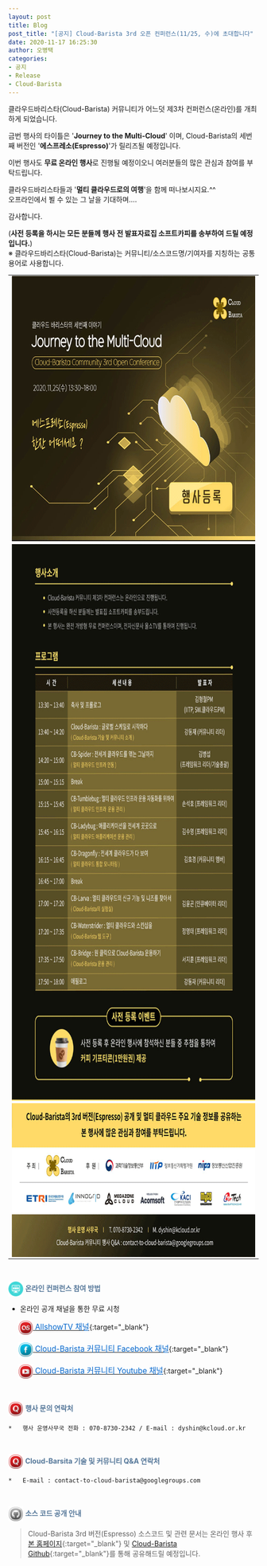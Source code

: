 ```yaml
---
layout: post
title: Blog
post_title: "[공지] Cloud-Barista 3rd 오픈 컨퍼런스(11/25, 수)에 초대합니다"
date: 2020-11-17 16:25:30
author: 오병택
categories: 
- 공지
- Release
- Cloud-Barista
---
```


클라우드바리스타(Cloud-Barista) 커뮤니티가 어느덧 제3차 컨퍼런스(온라인)를 개최하게 되었습니다.
<BR>

금번 행사의 타이틀은 '**Journey to the Multi-Cloud**' 이며, Cloud-Barista의 세번째 버전인 '**에스프레소(Espresso)**'가 릴리즈될 예정입니다.

이번 행사도 **무료 온라인 행사**로 진행될 예정이오니 여러분들의 많은 관심과 참여를 부탁드립니다.

클라우드바리스타들과 '**멀티 클라우드로의 여행**'을 함께 떠나보시지요.^^<BR>
오프라인에서 뵐 수 있는 그 날을 기대하며….
<BR>
<!--more-->

감사합니다.<BR>

(**사전 등록을 하시는 모든 분들께 행사 전 발표자료집 소프트카피를 송부하여 드릴 예정입니다.**)<BR>
 ※ 클라우드바리스타(Cloud-Barista)는 커뮤니티/소스코드명/기여자를 지칭하는 공통 용어로 사용합니다.
<BR>

<center>
<table width="760" id="Table_01" border="0" cellspacing="0" cellpadding="0">
	<tbody><tr>
		<td>
			<img width="760" height="533" style="display: block;" alt="" src="/assets/img/blog/3rd-conference/edm_v7_edm_01.gif" border="0" usemap="#Map"></td>
	</tr>
	<tr>
		<td>
			<img width="760" height="1118" style="display: block;" alt="" src="/assets/img/blog/3rd-conference/edm_v7_edm_02.gif" border="0"></td>
	</tr>
	<tr>
		<td>
			<img width="760" height="309" style="display: block;" alt="" src="/assets/img/blog/3rd-conference/edm_v7_edm_03.gif" border="0"></td>
	</tr>
    </tbody>
</table>
</center>

<map name="Map">
  <area href="https://www.allshowtv.com/detail.html?idx=424" shape="rect" coords="485,400,690,460" target="_blank">
</map>

<BR>

<span style="color:#557799"><img src="/assets/img/blog/2nd-conference/screen_icon-icons.com_52924.png" width="30" height="30" style="border:0px;vertical-align:middle">
**온라인 컨퍼런스 참여 방법**</span>

-	온라인 공개 채널을 통한 무료 시청


&nbsp;&nbsp;&nbsp;&nbsp;
    [<img src="/assets/img/blog/2nd-conference/Lastfm-Icon_22087.png" width="30" height="30" style="border:0px;vertical-align:middle">
    <span style = "font-size:1.1em;  color: #0366CC;"> AllshowTV 채널</span>](http://www.allshowtv.com/detail.html?idx=424 "AllshowTV 채널"){:target="_blank"}<BR>

&nbsp;&nbsp;&nbsp;&nbsp;
    [<img src="/assets/img/blog/2nd-conference/Facebook-Icon_22115.png" width="30" height="30" style="border:0px;vertical-align:middle">
    <span style = "font-size:1.1em;  color: #0366CC"> Cloud-Barista 커뮤니티 Facebook 채널</span>](https://www.facebook.com/Cloud-Barista-Community-103500041371503/ "Cloud-Barista 커뮤니티 Facebook 채널"){:target="_blank"}

&nbsp;&nbsp;&nbsp;&nbsp;
    [<img src="/assets/img/blog/2nd-conference/Youtube-Icon_22119.png" width="30" height="30" style="border:0px;vertical-align:middle">
    <span style = "font-size:1.1em;  color: #0366CC;"> Cloud-Barista 커뮤니티 Youtube 채널</span>](https://cloud-barista.github.io/youtube "Cloud-Barista 커뮤니티 Youtube 채널"){:target="_blank"}<BR>

<BR>

<span style="color:#557799"><img src="/assets/img/blog/2nd-conference/Quora-Icon_22095.png" width="30" height="30" style="border:0px;vertical-align:middle">
**행사 문의 연락처**</span>
 
    *	행사 운영사무국 전화 : 070-8730-2342 / E-mail : dyshin@kcloud.or.kr

<BR>

<span style="color:#557799"><img src="/assets/img/blog/2nd-conference/Quora-Icon_22095.png" width="30" height="30" style="border:0px;vertical-align:middle">
**Cloud-Barsita 기술 및 커뮤니티 Q&A 연락처**</span>

    *	E-mail : contact-to-cloud-barista@googlegroups.com


<BR>

<span style="color:#557799"><img src="/assets/img/blog/2nd-conference/Github-Icon_22102.png" width="30" height="30" style="border:0px;vertical-align:middle">
**소스 코드 공개 안내**</span>

   > Cloud-Barista 3rd 버전(Espresso) 소스코드 및 관련 문서는 온라인 행사 후 [본 홈페이지](https://cloud-barista.github.io/download/ "본 홈페이지 Download 메뉴"){:target="_blank"}
    및 [Cloud-Barista Github](https://github.com/cloud-barista/cloud-barista "Cloud-Barista Github"){:target="_blank"}를 통해 공유해드릴 예정입니다.

